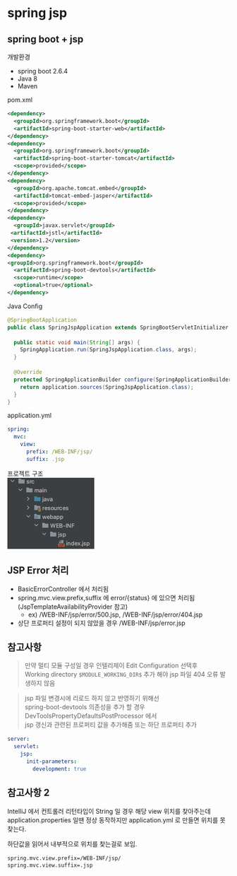 # spring jsp

## spring boot + jsp
개발환경
- spring boot 2.6.4
- Java 8
- Maven

pom.xml
```xml
<dependency>
  <groupId>org.springframework.boot</groupId>
  <artifactId>spring-boot-starter-web</artifactId>
</dependency>
<dependency>
  <groupId>org.springframework.boot</groupId>
  <artifactId>spring-boot-starter-tomcat</artifactId>
  <scope>provided</scope>
</dependency>
<dependency>
  <groupId>org.apache.tomcat.embed</groupId>
  <artifactId>tomcat-embed-jasper</artifactId>
  <scope>provided</scope>
</dependency>
<dependency>
  <groupId>javax.servlet</groupId>
 <artifactId>jstl</artifactId>
 <version>1.2</version>
</dependency>
<dependency>
<groupId>org.springframework.boot</groupId>
  <artifactId>spring-boot-devtools</artifactId>
  <scope>runtime</scope>
  <optional>true</optional>
</dependency>
```
Java Config
```java
@SpringBootApplication
public class SpringJspApplication extends SpringBootServletInitializer {

  public static void main(String[] args) {
    SpringApplication.run(SpringJspApplication.class, args);
  }

  @Override
  protected SpringApplicationBuilder configure(SpringApplicationBuilder application) {
    return application.sources(SpringJspApplication.class);
  }
}
```
application.yml
```yml
spring:
  mvc:
    view:
      prefix: /WEB-INF/jsp/
      suffix: .jsp
```
프로젝트 구조  
![01](./images/01.png)

## JSP Error 처리
- BasicErrorController 에서 처리됨
- spring.mvc.view.prefix,suffix 에 error/{status} 에 있으면 처리됨 (JspTemplateAvailabilityProvider 참고)
  - ex) /WEB-INF/jsp/error/500.jsp, /WEB-INF/jsp/error/404.jsp
- 상단 프로퍼티 설정이 되지 않았을 경우 /WEB-INF/jsp/error.jsp

## 참고사항

> 만약 멀티 모듈 구성일 경우 인텔리제이 Edit Configuration 선택후  
> Working directory `$MODULE_WORKING_DIR$` 추가 해야 jsp 파일 404 오류 발생하지 않음

> jsp 파일 변경시에 리로드 하지 않고 반영하기 위해선  
> spring-boot-devtools 의존성을 추가 할 경우 DevToolsPropertyDefaultsPostProcessor 에서  
> jsp 갱신과 관련된 프로퍼티 값을 추가해줌 또는 하단 프로퍼티 추가
```yml
server:
  servlet:
    jsp:
      init-parameters:
        development: true
```

## 참고사항 2

IntelliJ 에서 컨트롤러 리턴타입이 String 일 경우 해당 view 위치를 찾아주는데  
application.properties 일땐 정상 동작하지만 application.yml 로 만들면 위치를 못찾는다.

하단값을 읽어서 내부적으로 위치를 찾는걸로 보임.

```properties
spring.mvc.view.prefix=/WEB-INF/jsp/
spring.mvc.view.suffix=.jsp
```
